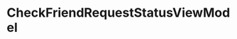 #  CheckFriendRequestStatusViewModel

<api-schema openapi-path="../../specifications/shapeUpSwagger2.json" name="CheckFriendRequestStatusViewModel"/>